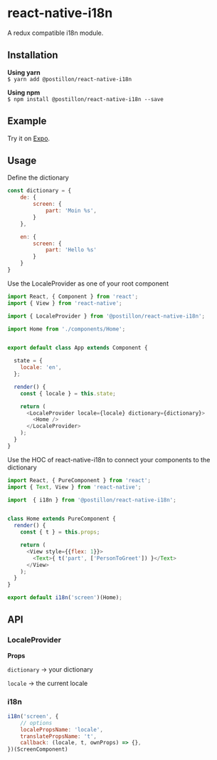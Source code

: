 # react-native-i18n

A redux compatible i18n module.



## Installation

**Using yarn**  
`$ yarn add @postillon/react-native-i18n`

**Using npm**  
`$ npm install @postillon/react-native-i18n --save`



## Example

Try it on [Expo](https://snack.expo.io/@danielang/react-native-i18n).



## Usage

Define the dictionary
```javascript
const dictionary = {
    de: {
        screen: {
            part: 'Moin %s',
        }
    },

    en: {
        screen: {
            part: 'Hello %s'
        }
    }
}
```

Use the LocaleProvider as one of your root component
```javascript
import React, { Component } from 'react';
import { View } from 'react-native';

import { LocaleProvider } from '@postillon/react-native-i18n';

import Home from './components/Home';


export default class App extends Component {

  state = {
    locale: 'en',
  };

  render() {
    const { locale } = this.state;

    return (
      <LocaleProvider locale={locale} dictionary={dictionary}>
        <Home />
      </LocaleProvider>
    );
  }
}
```

Use the HOC of react-native-i18n to connect your components to the dictionary
```javascript
import React, { PureComponent } from 'react';
import { Text, View } from 'react-native';

import  { i18n } from '@postillon/react-native-i18n';


class Home extends PureComponent {
  render() {
    const { t } = this.props;

    return (
      <View style={{flex: 1}}>
        <Text>{ t('part', ['PersonToGreet']) }</Text>
      </View>
    );
  }
}

export default i18n('screen')(Home);
```



## API

### LocaleProvider

**Props**

`dictionary` -> your dictionary

`locale` -> the current locale

### i18n

```javascript
i18n('screen', {
    // options
    localePropsName: 'locale',
    translatePropsName: 't',
    callback: (locale, t, ownProps) => {},
})(ScreenComponent)
```

